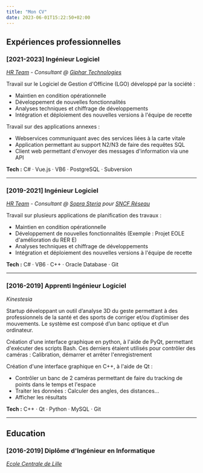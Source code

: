 ```yaml
---
title: "Mon CV"
date: 2023-06-01T15:22:50+02:00
---
```


## Expériences professionnelles

### [2021-2023] Ingénieur Logiciel

*[HR Team](https://www.hr-team.net/) - Consultant @ [Giphar Technologies](https://www.pharmaciengiphar.com/)*

Travail sur le Logiciel de Gestion d'Officine (LGO) développé par la société :

- Maintien en condition opérationnelle
- Développement de nouvelles fonctionnalités
- Analyses techniques et chiffrage de développements
- Intégration et déploiement des nouvelles versions à l'équipe de recette

Travail sur des applications annexes :

- Webservices communiquant avec des services liées à la carte vitale
- Application permettant au support N2/N3 de faire des requêtes SQL
- Client web permettant d'envoyer des messages d'information via une API

**Tech :** C# · Vue.js · VB6 · PostgreSQL · Subversion

---

### [2019-2021] Ingénieur Logiciel

*[HR Team](https://www.hr-team.net/) - Consultant @ [Sopra Steria](https://www.soprasteria.com/) pour [SNCF Réseau](https://www.sncf-reseau.com/)*

Travail sur plusieurs applications de planification des travaux :

- Maintien en condition opérationnelle
- Développement de nouvelles fonctionnalités (Exemple : Projet EOLE d'amélioration du RER E)
- Analyses techniques et chiffrage de développements
- Intégration et déploiement des nouvelles versions à l'équipe de recette

**Tech :** C# · VB6 · C++ · Oracle Database · Git

---

### [2016-2019] Apprenti Ingénieur Logiciel

*Kinestesia*

Startup développant un outil d’analyse 3D du geste permettant à des professionnels de la santé et des sports de corriger et/ou d’optimiser des mouvements. Le système est composé d’un banc optique et d’un ordinateur.

Création d'une interface graphique en python, à l'aide de PyQt, permettant d'exécuter des scripts Bash. Ces derniers étaient utilisés pour contrôler des caméras : Calibration, démarrer et arrêter l'enregistrement

Création d'une interface graphique en C++, à l'aide de Qt :

- Contrôler un banc de 2 caméras permettant de faire du tracking de points dans le temps et l'espace
- Traiter les données : Calculer des angles, des distances...
- Afficher les résultats

**Tech :** C++ · Qt · Python · MySQL · Git

---

## Education

### [2016-2019] Diplôme d'Ingénieur en Informatique

*[Ecole Centrale de Lille](https://centralelille.fr/)*
